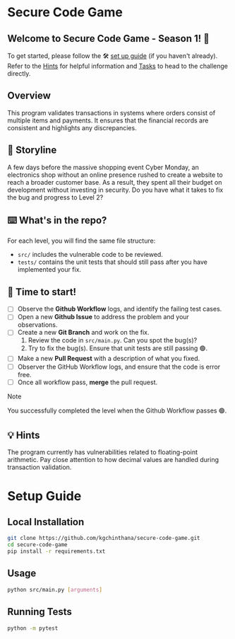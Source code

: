 # Secure Code Game
## Welcome to Secure Code Game - Season 1! 👋
To get started, please follow the 🛠️ [set up guide](#setup-guide) (if you haven't already).
Refer to the [Hints](#hints) for helpful information and [Tasks](#time-to-start) to head to the challenge directly.

## Overview
This program validates transactions in systems where orders consist of multiple items and payments. It ensures that the financial records are consistent and highlights any discrepancies.

## 📝 Storyline
A few days before the massive shopping event Cyber Monday, an electronics shop without an online presence rushed to create a website to reach a broader customer base. As a result, they spent all their budget on development without investing in security. Do you have what it takes to fix the bug and progress to Level 2?

## ⌨️ What's in the repo?
For each level, you will find the same file structure:
- `src/` includes the vulnerable code to be reviewed.
- `tests/` contains the unit tests that should still pass after you have implemented your fix.

## 🚦 Time to start!
- [ ] Observe the **Github Workflow** logs, and identify the failing test cases.
- [ ] Open a new **Github Issue** to address the problem and your observations.
- [ ] Create a new **Git Branch** and work on the fix.
    1. Review the code in `src/main.py`. Can you spot the bug(s)?
    2. Try to fix the bug(s). Ensure that unit tests are still passing 🟢.
- [ ] Make a new **Pull Request** with a description of what you fixed.
- [ ] Observer the GitHub Workflow logs, and ensure that the code is error free.
- [ ] Once all workflow pass, **merge** the pull request.

> [!NOTE]
> You successfully completed the level when the Github Workflow passes 🟢.

## 💡 Hints
The program currently has vulnerabilities related to floating-point arithmetic. Pay close attention to how decimal values are handled during transaction validation.

<!-- Additional hints will be provided if needed -->

# Setup Guide
## Local Installation
```bash
git clone https://github.com/kgchinthana/secure-code-game.git
cd secure-code-game
pip install -r requirements.txt
```

## Usage
```bash
python src/main.py [arguments]
```

## Running Tests
```bash
python -m pytest
```
